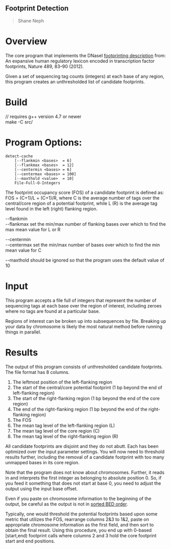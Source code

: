## Footprint Detection ##
> Shane Neph


Overview
=========
The core program that implements the DNaseI [footprinting description] from: An expansive human regulatory lexicon encoded in transcription factor footprints, Nature 489, 83–90 (2012).

Given a set of sequencing tag counts (integers) at each base of any region, this program creates an unthresholded list of candidate footprints.


Build
=====
// requires g++ version 4.7 or newer  
make -C src/


Program Options:
================
```
detect-cache
	[--flankmin <bases>  = 6]
	[--flankmax <bases>  = 12]
	[--centermin <bases> = 6]
	[--centermax <bases> = 100]
	[--maxthold <value>  = 10]
	File-Full-O-Integers
```

The footprint occupancy score (FOS) of a candidate footprint is defined as:
FOS = (C+1)/L + (C+1)/R, where C is the average number of tags over the central/core region of a potential footprint, while L (R) is the average tag level found in the left (right) flanking region.

--flankmin  
--flankmax set the min/max number of flanking bases over which to find the max mean value for L or R  

--centermin  
--centermax set the min/max number of bases over which to find the min mean value for C  

--maxthold should be ignored so that the program uses the default value of 10  


Input
=====
This program accepts a file full of integers that represent the number of sequencing tags at each base over the region of interest, including zeroes where no tags are found at a particular base.

Regions of interest can be broken up into subsequences by file.  Breaking up your data by chromosome is likely the most natural method before running things in parallel.


Results
=======
The output of this program consists of unthresholded candidate footprints.  The file format has 8 columns.

1. The leftmost position of the left-flanking region
2. The start of the central/core potential footprint (1 bp beyond the end of left-flanking region)
3. The start of the right-flanking region (1 bp beyond the end of the core region)
4. The end of the right-flanking region (1 bp beyond the end of the right-flanking region)
5. The FOS
6. The mean tag level of the left-flanking region (L)
7. The mean tag level of the core region (C)
8. The mean tag level of the right-flanking region (R)

All candidate footprints are disjoint and they do not abutt.  Each has been optimized over the input parameter settings.  You will now need to threshold results further, including the removal of a candidate footprint with too many unmapped bases in its core region.

Note that the program does not know about chromosomes.  Further, it reads in and interprets the first integer as belonging to absolute position 0.  So, if you feed it something that does not start at base 0, you need to adjust the output using the input base offset.

Even if you paste on chromosome information to the beginning of the output, be careful as the output is not in [sorted BED order].

Typically, one would threshold the potential footprints based upon some metric that utilizes the FOS, rearrange columns 2&3 to 1&2, paste on appropriate chromosome information as the first field, and then sort to obtain the final result.  Using this procedure, you end up with 0-based [start,end) footprint calls where columns 2 and 3 hold the core footprint start and end positions.

[footprinting description]: http://www.nature.com/nature/journal/v489/n7414/extref/nature11212-s1.pdf
[sorted BED order]: https://bedops.readthedocs.org/en/latest/content/reference/file-management/sorting/sort-bed.html
